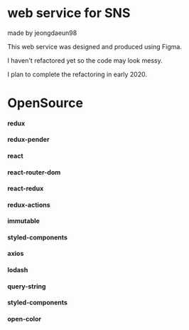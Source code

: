 # web service for SNS
made by jeongdaeun98


This web service was designed and produced using Figma.


I haven't refactored yet so the code may look messy.


I plan to complete the refactoring in early 2020.


# OpenSource

#### redux

#### redux-pender

#### react

#### react-router-dom

#### react-redux

#### redux-actions

#### immutable

#### styled-components

#### axios

#### lodash

#### query-string

#### styled-components

#### open-color
